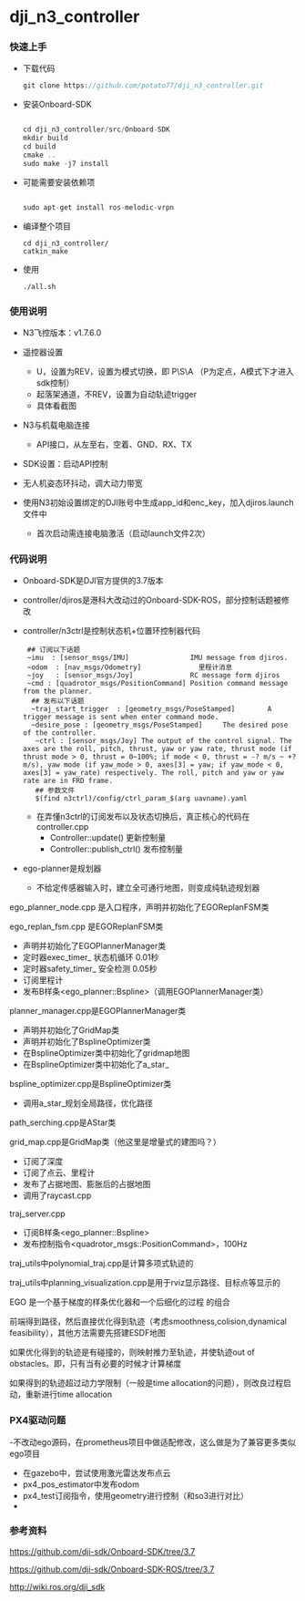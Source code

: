 # dji_n3_controller

### 快速上手

- 下载代码
  ```c
  git clone https://github.com/potato77/dji_n3_controller.git
  ```
  
- 安装Onboard-SDK
  ```c

  cd dji_n3_controller/src/Onboard-SDK
  mkdir build
  cd build
  cmake ..
  sudo make -j7 install
  ```

- 可能需要安装依赖项

  ```c

  sudo apt-get install ros-melodic-vrpn
  ```

- 编译整个项目
  ```
  cd dji_n3_controller/
  catkin_make
  ```

- 使用
  ```
  ./all.sh
  ```

### 使用说明
- N3飞控版本：v1.7.6.0

- 遥控器设置
  - U，设置为REV，设置为模式切换，即 P\S\A （P为定点，A模式下才进入sdk控制）
  - 起落架通道，不REV，设置为自动轨迹trigger
  - 具体看截图
- N3与机载电脑连接
  - API接口，从左至右，空着、GND、RX、TX
- SDK设置：启动API控制
- 无人机姿态环抖动，调大动力带宽
- 使用N3初始设置绑定的DJI账号中生成app_id和enc_key，加入djiros.launch文件中
  - 首次启动需连接电脑激活（启动launch文件2次）
 
### 代码说明

- Onboard-SDK是DJI官方提供的3.7版本
- controller/djiros是港科大改动过的Onboard-SDK-ROS，部分控制话题被修改
- controller/n3ctrl是控制状态机+位置环控制器代码
  ```
   ## 订阅以下话题
   ~imu  : [sensor_msgs/IMU]               IMU message from djiros.
   ~odom  : [nav_msgs/Odometry]              里程计消息
   ~joy   : [sensor_msgs/Joy]              RC message form djiros
   ~cmd : [quadrotor_msgs/PositionCommand] Position command message from the planner.
    ## 发布以下话题
    ~traj_start_trigger  : [geometry_msgs/PoseStamped]        A trigger message is sent when enter command mode.
    ~desire_pose : [geometry_msgs/PoseStamped]     The desired pose of the controller.
     ~ctrl : [sensor_msgs/Joy] The output of the control signal. The axes are the roll, pitch, thrust, yaw or yaw rate, thrust mode (if thrust mode > 0, thrust = 0~100%; if mode < 0, thrust = -? m/s ~ +? m/s), yaw mode (if yaw_mode > 0, axes[3] = yaw; if yaw_mode < 0, axes[3] = yaw_rate) respectively. The roll, pitch and yaw or yaw rate are in FRD frame. 
     ## 参数文件
     $(find n3ctrl)/config/ctrl_param_$(arg uavname).yaml
  ```
  - 在弄懂n3ctrl的订阅发布以及状态切换后，真正核心的代码在controller.cpp
    - Controller::update() 更新控制量
    - Controller::publish_ctrl() 发布控制量

- ego-planner是规划器
  - 不给定传感器输入时，建立全可通行地图，则变成纯轨迹规划器

ego_planner_node.cpp 是入口程序，声明并初始化了EGOReplanFSM类

ego_replan_fsm.cpp 是EGOReplanFSM类
  - 声明并初始化了EGOPlannerManager类
  - 定时器exec_timer_ 状态机循环 0.01秒
  - 定时器safety_timer_ 安全检测 0.05秒
  - 订阅里程计
  - 发布B样条<ego_planner::Bspline>（调用EGOPlannerManager类）

planner_manager.cpp是EGOPlannerManager类
  - 声明并初始化了GridMap类
  - 声明并初始化了BsplineOptimizer类
  - 在BsplineOptimizer类中初始化了gridmap地图
  - 在BsplineOptimizer类中初始化了a_star_

bspline_optimizer.cpp是BsplineOptimizer类
  - 调用a_star_规划全局路径，优化路径

path_serching.cpp是AStar类

grid_map.cpp是GridMap类（他这里是增量式的建图吗？）
  - 订阅了深度
  - 订阅了点云、里程计
  - 发布了占据地图、膨胀后的占据地图
  - 调用了raycast.cpp

traj_server.cpp
  - 订阅B样条<ego_planner::Bspline>
  - 发布控制指令<quadrotor_msgs::PositionCommand>，100Hz

traj_utils中polynomial_traj.cpp是计算多项式轨迹的

traj_utils中planning_visualization.cpp是用于rviz显示路径、目标点等显示的


EGO 是一个基于梯度的样条优化器和一个后细化的过程 的组合

前端得到路径，然后直接优化得到轨迹（考虑smoothness,colision,dynamical feasibility），其他方法需要先搭建ESDF地图

如果优化得到的轨迹是有碰撞的，则映射推力至轨迹，并使轨迹out of obstacles。即，只有当有必要的时候才计算梯度

如果得到的轨迹超过动力学限制（一般是time allocation的问题），则改良过程启动，重新进行time allocation

### PX4驱动问题

-不改动ego源码，在prometheus项目中做适配修改，这么做是为了兼容更多类似ego项目
- 在gazebo中，尝试使用激光雷达发布点云
- px4_pos_estimator中发布odom
- px4_test订阅指令，使用geometry进行控制（和so3进行对比）
- 

### 参考资料

https://github.com/dji-sdk/Onboard-SDK/tree/3.7

https://github.com/dji-sdk/Onboard-SDK-ROS/tree/3.7

http://wiki.ros.org/dji_sdk